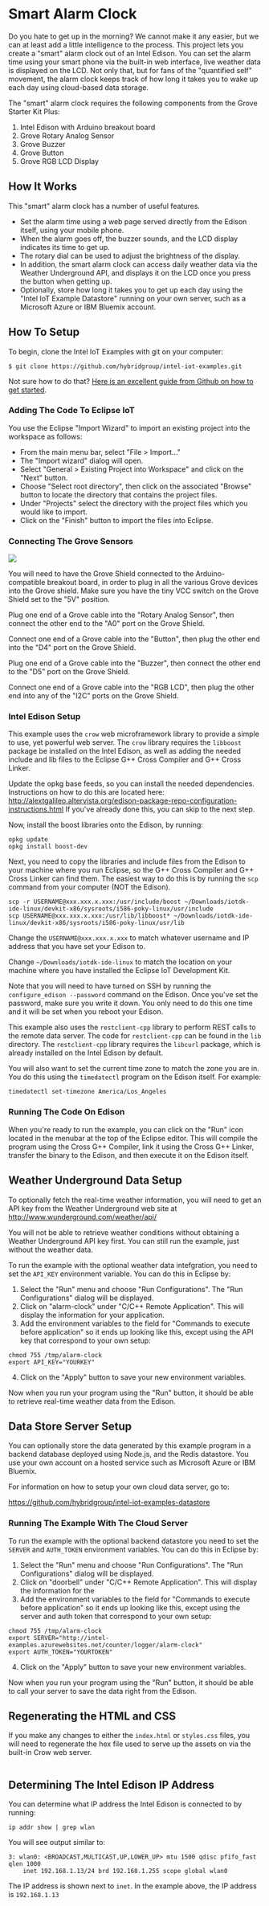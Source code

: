 # Smart Alarm Clock

Do you hate to get up in the morning? We cannot make it any easier, but we can at least add a little intelligence to the process. This project lets you create a "smart" alarm clock out of an Intel Edison. You can set the alarm time using your smart phone via the built-in web interface, live weather data is displayed on the LCD. Not only that, but for fans of the "quantified self" movement, the alarm clock keeps track of how long it takes you to wake up each day using cloud-based data storage.

The "smart" alarm clock requires the following components from the Grove Starter Kit Plus:

1. Intel Edison with Arduino breakout board
2. Grove Rotary Analog Sensor
3. Grove Buzzer
4. Grove Button
5. Grove RGB LCD Display

## How It Works

This "smart" alarm clock has a number of useful features.

- Set the alarm time using a web page served directly from the Edison itself, using your mobile phone.
- When the alarm goes off, the buzzer sounds, and the LCD display indicates its time to get up.
- The rotary dial can be used to adjust the brightness of the display.
- In addition, the smart alarm clock can access daily weather data via the Weather Underground API, and displays it on the LCD once you press the button when getting up.
- Optionally, store how long it takes you to get up  each day using the "Intel IoT Example Datastore" running on your own server, such as a Microsoft Azure or IBM Bluemix account.

## How To Setup

To begin, clone the Intel IoT Examples with git on your computer:

    $ git clone https://github.com/hybridgroup/intel-iot-examples.git

Not sure how to do that? [Here is an excellent guide from Github on how to get started](https://help.github.com/desktop/guides/getting-started/).

### Adding The Code To Eclipse IoT

You use the Eclipse "Import Wizard" to import an existing project into the workspace as follows:

- From the main menu bar, select "File > Import..."
- The "Import wizard" dialog will open.
- Select "General > Existing Project into Workspace" and click on the "Next" button.
- Choose "Select root directory", then click on the associated "Browse" button to locate the directory that contains the project files.
- Under "Projects" select the directory with the project files which you would like to import.
- Click on the "Finish" button to import the files into Eclipse.

### Connecting The Grove Sensors

![](./../../../images/alarm-clock.jpg)

You will need to have the Grove Shield connected to the Arduino-compatible breakout board, in order to plug in all the various Grove devices into the Grove shield. Make sure you have the tiny VCC switch on the Grove Shield set to the "5V" position.

Plug one end of a Grove cable into the "Rotary Analog Sensor", then connect the other end to the "A0" port on the Grove Shield.

Connect one end of a Grove cable into the "Button", then plug the other end into the "D4" port on the Grove Shield.

Plug one end of a Grove cable into the "Buzzer", then connect the other end to the "D5" port on the Grove Shield.

Connect one end of a Grove cable into the "RGB LCD", then plug the other end into any of the "I2C" ports on the Grove Shield.

### Intel Edison Setup

This example uses the `crow` web microframework library to provide a simple to use, yet powerful web server. The `crow` library requires the `libboost` package be installed on the Intel Edison, as well as adding the needed include and lib files to the Eclipse G++ Cross Compiler and G++ Cross Linker.

Update the opkg base feeds, so you can install the needed dependencies. Instructions on how to do this are located here: http://alextgalileo.altervista.org/edison-package-repo-configuration-instructions.html
If you've already done this, you can skip to the next step.

Now, install the boost libraries onto the Edison, by running:
```
opkg update
opkg install boost-dev
```

Next, you need to copy the libraries and include files from the Edison to your machine where you run Eclipse, so the G++ Cross Compiler and G++ Cross Linker can find them. The easiest way to do this is by running the `scp` command from your computer (NOT the Edison).

```
scp -r USERNAME@xxx.xxx.x.xxx:/usr/include/boost ~/Downloads/iotdk-ide-linux/devkit-x86/sysroots/i586-poky-linux/usr/include
scp USERNAME@xxx.xxx.x.xxx:/usr/lib/libboost* ~/Downloads/iotdk-ide-linux/devkit-x86/sysroots/i586-poky-linux/usr/lib
```
Change the `USERNAME@xxx.xxx.x.xxx` to match whatever username and IP address that you have set your Edison to.

Change `~/Downloads/iotdk-ide-linux` to match the location on your machine where you have installed the Eclipse IoT Development Kit.

Note that you will need to have turned on SSH by running the `configure_edison --password` command on the Edison. Once you've set the password, make sure you write it down. You only need to do this one time and it will be set when you reboot your Edison.

This example also uses the `restclient-cpp` library to perform REST calls to the remote data server. The code for `restclient-cpp` can be found in the `lib` directory. The `restclient-cpp` library requires the `libcurl` package, which is already installed on the Intel Edison by default.

You will also want to set the current time zone to match the zone you are in. You do this using the `timedatectl` program on the Edison itself. For example:

```
timedatectl set-timezone America/Los_Angeles
```

### Running The Code On Edison

When you're ready to run the example, you can click on the "Run" icon located in the menubar at the top of the Eclipse editor.
This will compile the program using the Cross G++ Compiler, link it using the Cross G++ Linker, transfer the binary to the Edison, and then execute it on the Edison itself.


## Weather Underground Data Setup

To optionally fetch the real-time weather information, you will need to get an API key from the Weather Underground web site at http://www.wunderground.com/weather/api/

You will not be able to retrieve weather conditions without obtaining a Weather Underground API key first. You can still run the example, just without the weather data.

To run the example with the optional weather data intefgration, you need to set the `API_KEY` environment variable. You can do this in Eclipse by:

1. Select the "Run" menu and choose "Run Configurations". The "Run Configurations" dialog will be displayed.
2. Click on "alarm-clock" under "C/C++ Remote Application". This will display the information for your application.
3. Add the environment variables to the field for "Commands to execute before application" so it ends up looking like this, except using the API key that correspond to your own setup:

```
chmod 755 /tmp/alarm-clock
export API_KEY="YOURKEY"
```

4. Click on the "Apply" button to save your new environment variables.

Now when you run your program using the "Run" button, it should be able to retrieve real-time weather data from the Edison.

## Data Store Server Setup

You can optionally store the data generated by this example program in a backend database deployed using Node.js, and the Redis datastore. You use your own account on a hosted service such as Microsoft Azure or IBM Bluemix.

For information on how to setup your own cloud data server, go to:

https://github.com/hybridgroup/intel-iot-examples-datastore

### Running The Example With The Cloud Server

To run the example with the optional backend datastore you need to set the `SERVER` and `AUTH_TOKEN` environment variables. You can do this in Eclipse by:

1. Select the "Run" menu and choose "Run Configurations". The "Run Configurations" dialog will be displayed.
2. Click on "doorbell" under "C/C++ Remote Application". This will display the information for the
3. Add the environment variables to the field for "Commands to execute before application" so it ends up looking like this, except using the server and auth token that correspond to your own setup:

```
chmod 755 /tmp/alarm-clock
export SERVER="http://intel-examples.azurewebsites.net/counter/logger/alarm-clock"
export AUTH_TOKEN="YOURTOKEN"
```

4. Click on the "Apply" button to save your new environment variables.

Now when you run your program using the "Run" button, it should be able to call your server to save the data right from the Edison.

## Regenerating the HTML and CSS

If you make any changes to either the `index.html` or `styles.css` files, you will need to regenerate the hex file used to serve up the assets on via the built-in Crow web server.

```

```

## Determining The Intel Edison IP Address

You can determine what IP address the Intel Edison is connected to by running:

    ip addr show | grep wlan

You will see output similar to:

    3: wlan0: <BROADCAST,MULTICAST,UP,LOWER_UP> mtu 1500 qdisc pfifo_fast qlen 1000
        inet 192.168.1.13/24 brd 192.168.1.255 scope global wlan0

The IP address is shown next to `inet`. In the example above, the IP address is `192.168.1.13`
